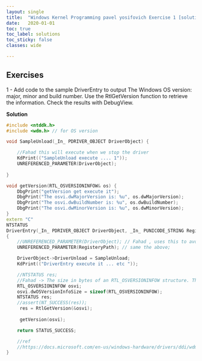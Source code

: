 ```yaml
---
layout: single
title:  "Windows Kernel Programming pavel yosifovich Exercise 1 [solution]"
date:   2020-01-01
toc: true
toc_label: solutions
toc_sticky: false
classes: wide

---
```





## Exercises 

1 - Add code to the sample DriverEntry to output The Windows OS version: major, minor and build number. Use the RtlGetVersion function to retrieve the information. Check the results with DebugView.


**Solution** 

```cpp
#include <ntddk.h>
#include <wdm.h> // for OS version

void SampleUnload(_In_ PDRIVER_OBJECT DriverObject) {

	//Fahad this will execute when we stop the driver 
	KdPrint(("SampleUnload execute .... 1"));
	UNREFERENCED_PARAMETER(DriverObject);
	
}

void getVersion(RTL_OSVERSIONINFOW& os) {
	DbgPrint("getVersion get execute it");
	DbgPrint("The osvi.dwMajorVersion is: %u", os.dwMajorVersion);
	DbgPrint("The osvi.dwBuildNumber is: %u", os.dwBuildNumber);
	DbgPrint("The osvi.dwMinorVersion is: %u", os.dwMinorVersion);
}
extern "C" 
NTSTATUS
DriverEntry(_In_ PDRIVER_OBJECT DriverObject, _In_ PUNICODE_STRING RegisteryPath) // Fahad this we can called the main function 
{
	//UNREFERENCED_PARAMETER(DriverObject); // Fahad , uses this to avoid error during the compilation
	UNREFERENCED_PARAMETER(RegisteryPath); // same the above;

	DriverObject->DriverUnload = SampleUnload;
	KdPrint(("DriverEntry execute it ... etc "));

	//NTSTATUS res;
	//Fahad -> The size in bytes of an RTL_OSVERSIONINFOW structure. This member must be set before the structure is used with RtlGetVersion.
	RTL_OSVERSIONINFOW osvi;
	osvi.dwOSVersionInfoSize = sizeof(RTL_OSVERSIONINFOW);
	NTSTATUS res;
	//assert(NT_SUCCESS(res));
	 res = RtlGetVersion(&osvi);
	
	 getVersion(osvi);

	return STATUS_SUCCESS;

	//ref
	//https://docs.microsoft.com/en-us/windows-hardware/drivers/ddi/wdm/ns-wdm-_osversioninfow
}

```

